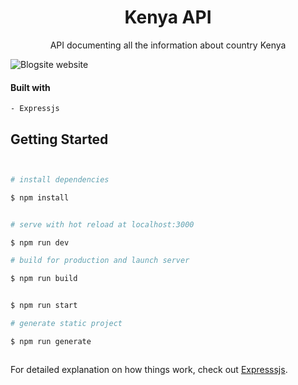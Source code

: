<div align="center">

<h1>Kenya API</h1>

API documenting all the information about country Kenya

</div>


![Blogsite website](https://cdn.britannica.com/15/15-050-B075588A/Flag-Kenya.jpg)


#### Built with

    - Expressjs



## Getting Started

```bash


# install dependencies

$ npm install


# serve with hot reload at localhost:3000

$ npm run dev

# build for production and launch server

$ npm run build


$ npm run start

# generate static project

$ npm run generate



```

For detailed explanation on how things work, check out [Expresssjs](https://expressjs.com/en/starter/hello-world.html).

